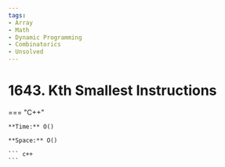 ```yaml
---
tags:
- Array
- Math
- Dynamic Programming
- Combinatorics
- Unsolved
---
```



# 1643. Kth Smallest Instructions

=== "C++"

    **Time:** O()

    **Space:** O()

    ``` c++
    ```
